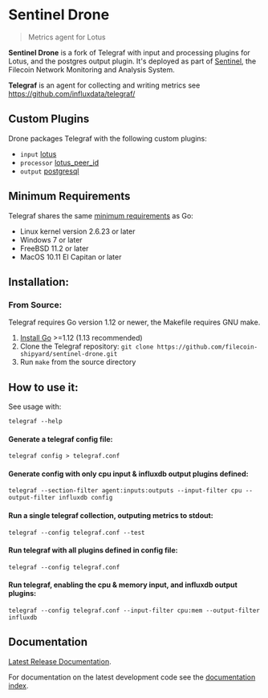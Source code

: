 # Sentinel Drone

> Metrics agent for Lotus 

**Sentinel Drone** is a fork of Telegraf with input and processing plugins for Lotus, and the postgres output plugin. It's deployed as part of [Sentinel](https://github.com/filecoin-project/sentinel), the Filecoin Network Monitoring and Analysis System. 

**Telegraf** is an agent for collecting and writing metrics see https://github.com/influxdata/telegraf/

## Custom Plugins

Drone packages Telegraf with the following custom plugins:

* `input` [lotus](./plugins/inputs/lotus)
* `processor` [lotus_peer_id](./plugins/processors/lotus_peer_id)
* `output` [postgresql](./plugins/outputs/postgresql)

## Minimum Requirements

Telegraf shares the same [minimum requirements][] as Go:
- Linux kernel version 2.6.23 or later
- Windows 7 or later
- FreeBSD 11.2 or later
- MacOS 10.11 El Capitan or later

[minimum requirements]: https://github.com/golang/go/wiki/MinimumRequirements#minimum-requirements

## Installation:

### From Source:

Telegraf requires Go version 1.12 or newer, the Makefile requires GNU make.

1. [Install Go](https://golang.org/doc/install) >=1.12 (1.13 recommended)
2. Clone the Telegraf repository: `git clone https://github.com/filecoin-shipyard/sentinel-drone.git`
3. Run `make` from the source directory

## How to use it:

See usage with:

```
telegraf --help
```

#### Generate a telegraf config file:

```
telegraf config > telegraf.conf
```

#### Generate config with only cpu input & influxdb output plugins defined:

```
telegraf --section-filter agent:inputs:outputs --input-filter cpu --output-filter influxdb config
```

#### Run a single telegraf collection, outputing metrics to stdout:

```
telegraf --config telegraf.conf --test
```

#### Run telegraf with all plugins defined in config file:

```
telegraf --config telegraf.conf
```

#### Run telegraf, enabling the cpu & memory input, and influxdb output plugins:

```
telegraf --config telegraf.conf --input-filter cpu:mem --output-filter influxdb
```

## Documentation

[Latest Release Documentation][release docs].

For documentation on the latest development code see the [documentation index][devel docs].

[release docs]: https://docs.influxdata.com/telegraf
[devel docs]: docs
